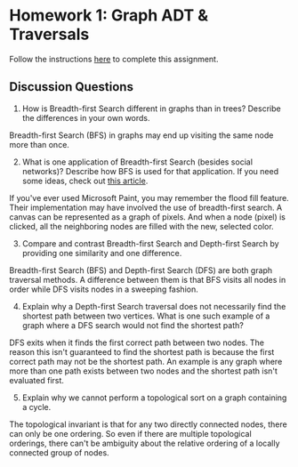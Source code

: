 # Homework 1: Graph ADT & Traversals

Follow the instructions [here](https://make-school-courses.github.io/CS-2.2-Graphs-Recursion/#/Assignments/01-Graph-ADT) to complete this assignment.

## Discussion Questions

1. How is Breadth-first Search different in graphs than in trees? Describe the differences in your own words.

Breadth-first Search (BFS) in graphs may end up visiting the same node more than once. 

2. What is one application of Breadth-first Search (besides social networks)? Describe how BFS is used for that application. If you need some ideas, check out [this article](https://www.geeksforgeeks.org/applications-of-breadth-first-traversal/?ref=rp).

If you've ever used Microsoft Paint, you may remember the flood fill feature. Their implementation may have involved the use of breadth-first search. A canvas can be represented as a graph of pixels. And when a node (pixel) is clicked, all the neighboring nodes are filled with the new, selected color.

3. Compare and contrast Breadth-first Search and Depth-first Search by providing one similarity and one difference.

Breadth-first Search (BFS) and Depth-first Search (DFS) are both graph traversal methods. A difference between them is that BFS visits all nodes in order while DFS visits nodes in a sweeping fashion.

4. Explain why a Depth-first Search traversal does not necessarily find the shortest path between two vertices. What is one such example of a graph where a DFS search would not find the shortest path?

DFS exits when it finds the first correct path between two nodes. The reason this isn't guaranteed to find the shortest path is because the first correct path may not be the shortest path. An example is any graph where more than one path exists between two nodes and the shortest path isn't evaluated first.

5. Explain why we cannot perform a topological sort on a graph containing a cycle.

The topological invariant is that for any two directly connected nodes, there can only be one ordering. So even if there are multiple topological orderings, there can't be ambiguity about the relative ordering of a locally connected group of nodes.
